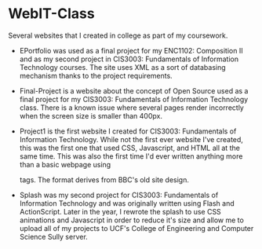 WebIT-Class
===========
Several websites that I created in college as part of my coursework.

- EPortfolio was used as a final project for my ENC1102: Composition II and as my second project in CIS3003: Fundamentals of Information Technology courses. The site uses XML as a sort of databasing mechanism thanks to the project requirements.

- Final-Project is a website about the concept of Open Source used as a final project for my CIS3003: Fundamentals of Information Technology class. There is a known issue where several pages render incorrectly when the screen size is smaller than 400px.

- Project1 is the first website I created for CIS3003: Fundamentals of Information Technology. While not the first ever website I've created, this was the first one that used CSS, Javascript, and HTML all at the same time. This was also the first time I'd ever written anything more than a basic webpage using <p> tags. The format derives from BBC's old site design.

- Splash was my second project for CIS3003: Fundamentals of Information Technology and was originally written using Flash and ActionScript. Later in the year, I rewrote the splash to use CSS animations and Javascript in order to reduce it's size and allow me to upload all of my projects to UCF's College of Engineering and Computer Science Sully server.
